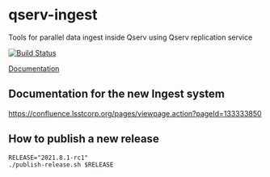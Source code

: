 # qserv-ingest

Tools for parallel data ingest inside Qserv using Qserv replication service

[![Build Status](https://travis-ci.com/lsst-dm/qserv-ingest.svg?branch=master)](https://travis-ci.com/lsst-dm/qserv-ingest)

[Documentation](https://qserv-ingest.lsst.io)

## Documentation for the new Ingest system
https://confluence.lsstcorp.org/pages/viewpage.action?pageId=133333850

## How to publish a new release

```
RELEASE="2021.8.1-rc1"
./publish-release.sh $RELEASE
```
